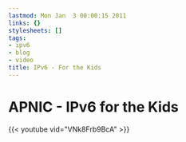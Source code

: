 ```yaml
---
lastmod: Mon Jan  3 00:00:15 2011
links: {}
stylesheets: []
tags:
- ipv6
- blog
- video
title: IPv6 - For the Kids
---
```



# APNIC - IPv6 for the Kids

{{< youtube vid="VNk8Frb9BcA" >}}



